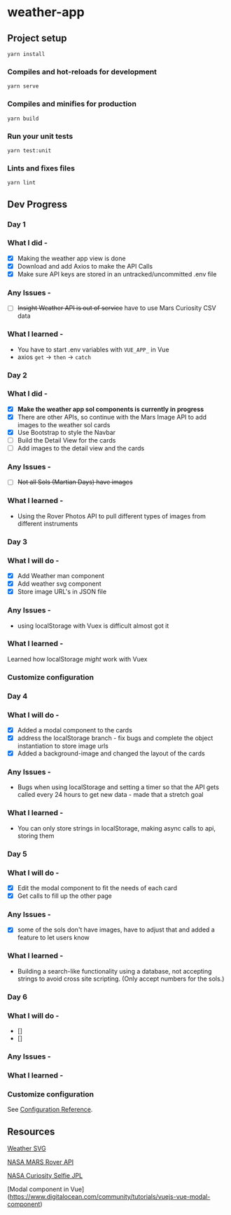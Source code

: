 # weather-app

## Project setup

```
yarn install
```

### Compiles and hot-reloads for development

```
yarn serve
```

### Compiles and minifies for production

```
yarn build
```

### Run your unit tests

```
yarn test:unit
```

### Lints and fixes files

```
yarn lint
```

## Dev Progress

### Day 1

### What I did -

- [x] Making the weather app view is done
- [x] Download and add Axios to make the API Calls
- [x] Make sure API keys are stored in an untracked/uncommitted .env file

### Any Issues -

- [ ] ~~Insight Weather API is out of service~~ have to use Mars Curiosity CSV data

### What I learned -

- You have to start .env variables with `VUE_APP_` in Vue
- axios `get` -> `then` -> `catch`

### Day 2

### What I did -

- [x] **Make the weather app sol components is currently in progress**
- [x] There are other APIs, so continue with the Mars Image API to add images to the weather sol cards
- [x] Use Bootstrap to style the Navbar
- [ ] Build the Detail View for the cards
- [ ] Add images to the detail view and the cards

### Any Issues -

- [ ] ~~Not all Sols (Martian Days) have images~~

### What I learned -

- Using the Rover Photos API to pull different types of images from different instruments

### Day 3

### What I will do -

- [x] Add Weather man component
- [x] Add weather svg component
- [x] Store image URL's in JSON file

### Any Issues -

- using localStorage with Vuex is difficult almost got it

### What I learned -

Learned how localStorage _might_ work with Vuex

### Customize configuration

### Day 4

### What I will do -

- [x] Added a modal component to the cards
- [x] address the localStorage branch - fix bugs and complete the object instantiation to store image urls
- [x] Added a background-image and changed the layout of the cards

### Any Issues -

- Bugs when using localStorage and setting a timer so that the API gets called every 24 hours to get new data - made that a stretch goal

### What I learned -

- You can only store strings in localStorage, making async calls to api, storing them

### Day 5

### What I will do -

- [x] Edit the modal component to fit the needs of each card
- [x] Get calls to fill up the other page

### Any Issues -

- [x] some of the sols don't have images, have to adjust that and added a feature to let users know

### What I learned -

- Building a search-like functionality using a database, not accepting strings to avoid cross site scripting. (Only accept numbers for the sols.)

### Day 6

### What I will do -

- []
- []

### Any Issues -

### What I learned -

### Customize configuration

See [Configuration Reference](https://cli.vuejs.org/config/).

## Resources

[Weather SVG](https://www.amcharts.com/free-animated-svg-weather-icons/)

[NASA MARS Rover API](https://api.nasa.gov/)

[NASA Curiosity Selfie JPL](https://www.jpl.nasa.gov/images/pia22486-curiositys-dusty-selfie)

[Modal component in Vue] (https://www.digitalocean.com/community/tutorials/vuejs-vue-modal-component)
